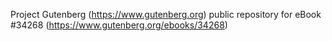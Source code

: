 Project Gutenberg (https://www.gutenberg.org) public repository for eBook #34268 (https://www.gutenberg.org/ebooks/34268)

